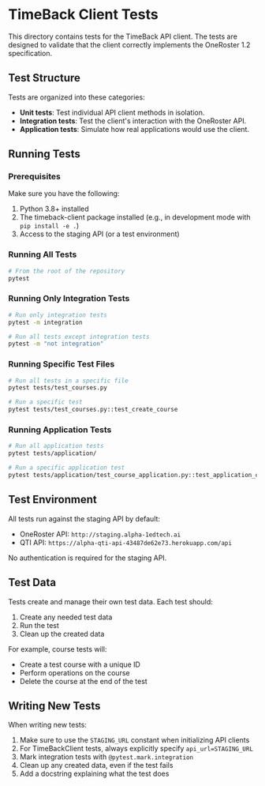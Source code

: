# TimeBack Client Tests

This directory contains tests for the TimeBack API client. The tests are designed to validate that the client correctly implements the OneRoster 1.2 specification.

## Test Structure

Tests are organized into these categories:

- **Unit tests**: Test individual API client methods in isolation.
- **Integration tests**: Test the client's interaction with the OneRoster API.
- **Application tests**: Simulate how real applications would use the client.

## Running Tests

### Prerequisites

Make sure you have the following:

1. Python 3.8+ installed
2. The timeback-client package installed (e.g., in development mode with `pip install -e .`)
3. Access to the staging API (or a test environment)

### Running All Tests

```bash
# From the root of the repository
pytest
```

### Running Only Integration Tests

```bash
# Run only integration tests
pytest -m integration

# Run all tests except integration tests
pytest -m "not integration"
```

### Running Specific Test Files

```bash
# Run all tests in a specific file
pytest tests/test_courses.py

# Run a specific test
pytest tests/test_courses.py::test_create_course
```

### Running Application Tests

```bash
# Run all application tests
pytest tests/application/

# Run a specific application test
pytest tests/application/test_course_application.py::test_application_create_course
```

## Test Environment

All tests run against the staging API by default:

- OneRoster API: `http://staging.alpha-1edtech.ai`
- QTI API: `https://alpha-qti-api-43487de62e73.herokuapp.com/api`

No authentication is required for the staging API.

## Test Data

Tests create and manage their own test data. Each test should:

1. Create any needed test data
2. Run the test
3. Clean up the created data

For example, course tests will:
- Create a test course with a unique ID
- Perform operations on the course
- Delete the course at the end of the test

## Writing New Tests

When writing new tests:

1. Make sure to use the `STAGING_URL` constant when initializing API clients
2. For TimeBackClient tests, always explicitly specify `api_url=STAGING_URL`
3. Mark integration tests with `@pytest.mark.integration`
4. Clean up any created data, even if the test fails
5. Add a docstring explaining what the test does 